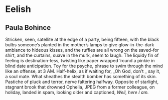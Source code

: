 # Eelish
## Paula Bohince
Stricken, seen, satellite at the edge of a party,
being fifteen, with the black bulbs someone’s planted
in the mother’s lamps to give glow-in-the-dark
ambiance to hideous kisses, and the ruffles
are all wrong on the saved-for shirt, and the curtains,
suave in the murk, seem to laugh. The liquidy
fin of feeling is destination-less, twisting
like paper wrapped ’round a pinkie
in blind date anticipation. Toy for
the psyche, phrase to swim through the mind
like an offense, at 3 AM.
Half-helix, as if waiting for, _Oh God, don’t
_
say it, a soul mate. What sheathes the stealth
bomber has something of its skin. Pastiche of pluck
and terror, nerve faltering halfway. Opposite
of starlight, stagnant brook that drowned Ophelia, JPEG
from a former colleague, on holiday, landed in spam,
looking older and captioned, _Well, here I am._
